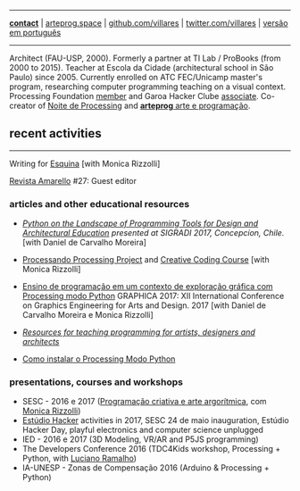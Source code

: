 ----

[**contact**](http://contato.lugaralgum.com)
 | [arteprog.space](http://arteprog.space)
 | [github.com/villares](http://github.com/villares)
 | [twitter.com/villares](http://twitter.com/villares)
 | [versão em português](README.md)

----

Architect (FAU-USP, 2000). Formerly a partner at TI Lab / ProBooks (from 2000 to 2015). Teacher at Escola da Cidade (architectural school in São Paulo) since 2005. Currently enrolled on ATC FEC/Unicamp master's program, researching computer programming teaching on a visual context. Processing Foundation [member](https://processingfoundation.org/members) and Garoa Hacker Clube [associate](http://villares.garoa.club). Co-creator of [Noite de Processing](https://garoa.net.br/wiki/Noite_de_Processing) and [**arteprog** arte e programação](http://arteprog.space).

## recent activities

----

Writing for [Esquina](http://www.esquina.net.br/author/alexandre-vilares/) [with Monica Rizzolli]

[Revista Amarello](http://www.amarello.com.br) #27: Guest editor

### articles and other educational resources

- *[Python on the Landscape of Programming Tools for Design and Architectural Education](https://villares.github.io/mestrado/VILLARES_MOREIRA_SIGRADI_2017) presented at SIGRADI 2017, Concepcíon, Chile.* [with Daniel de Carvalho Moreira]

- [Processando Processing Project](http://arteprog.space/processando-processing) and [Creative Coding Course](http://arteprog.space/programacao-criativa) [with Monica Rizzolli]

- [Ensino de programação em um contexto de exploração gráfica com Processing modo Python](https://villares.github.io/mestrado/VILLARES_MOREIRA_GOMES_GRAPHICA_2017) GRAPHICA 2017: XII International Conference on Graphics Engineering for Arts and Design. 2017 [with Daniel de Carvalho Moreira e Monica Rizzolli]

- *[Resources for teaching programming for artists, designers and architects](https://github.com/villares/Resources-for-teaching-programming)*

- [Como instalar o Processing Modo Python](http://villares.github.io/como-instalar-o-processing-modo-python/) 

### presentations, courses and workshops

- SESC - 2016 e 2017 ([Programação criativa e arte argorítmica](http://arteprog.space/programacao-criative), com [Monica Rizzolli](https://github.com/monicarizzolli))
- [Estúdio Hacker](estudiohacker.io) activities in 2017, SESC 24 de maio inauguration, Estúdio Hacker Day, playful electronics and computer science unplugged
- IED - 2016 e 2017 (3D Modeling, VR/AR and P5JS programming)
- The Developers Conference 2016 (TDC4Kids workshop, Processing + Python, with [Luciano Ramalho](https://github.com/ramalho))
- IA-UNESP - Zonas de Compensação 2016 (Arduino & Processing + Python)
